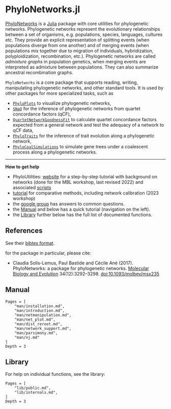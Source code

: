 # PhyloNetworks.jl

[PhyloNetworks](https://github.com/juliaphylo/PhyloNetworks.jl)
is a [Julia](http://julialang.org) package with core utilities for
phylogenetic networks.
Phylogenetic networks represent the evolutionary relationships between a set
of organisms, e.g. populations, species, languages, cultures etc.
They provide an explicit representation of splitting events (when populations
diverge from one another) and of merging events (when populations mix together
due to migration of individuals, hybridization, polyploidization, recombination,
etc.).
Phylogenetic networks are called *admixture graphs* in population genetics,
when merging events are interpreted as admixture between populations.
They can also summarize ancestral recombination graphs.

`PhyloNetworks` is a core package that supports reading, writing, manipulating
phylogenetic networks, and other standard tools.
It is used by other packages for more specialized tasks, such as
- [`PhyloPlots`](https://github.com/juliaphylo/PhyloPlots.jl)
  to visualize phylogenetic networks,
- [`SNaQ`](https://github.com/juliaphylo/SNaQ.jl)
  for the inference of phylogenetic networks from quartet concordance factors (qCF),
- [`QuartetNetworkGoodnessFit`](https://github.com/JuliaPhylo/QuartetNetworkGoodnessFit.jl)
  to calculate quartet concordance factors expected from a general network
  and test the adequacy of a network to qCF data,
- [`PhyloTraits`](https://github.com/juliaphylo/PhyloTraits.jl)
  for the inference of trait evolution along a phylogenetic network,
- [`PhyloCoalSimulations`](https://github.com/juliaphylo/PhyloCoalSimulations.jl)
  to simulate gene trees under a coalescent process along a phylogenetic networks.

---

**How to get help**

- PhyloUtilities: [website](https://juliaphylo.github.io/PhyloUtilities/) for a
  step-by-step tutorial with background on networks
  (done for the MBL workshop, last revised 2022) and associated
  [scripts](https://github.com/JuliaPhylo/PhyloUtilities/tree/main/scripts)
- [tutorial](https://cecileane.github.io/networkPCM-workshop/) for
  comparative methods, including network calibration (2023 workshop)
- the [google group](https://groups.google.com/forum/#!forum/juliaphylo-users)
  has answers to common questions.
- the [Manual](@ref) and below has a quick tutorial (navigation on the left).
- the [Library](@ref) further below has the full list of documented functions.

## References

See their [bibtex format](https://github.com/juliaphylo/PhyloNetworks.jl/blob/master/CITATION.bib).

for the package in particular, please cite:
- Claudia Solís-Lemus, Paul Bastide and Cécile Ané (2017).
  PhyloNetworks: a package for phylogenetic networks.
  [Molecular Biology and Evolution](https://academic.oup.com/mbe/article/doi/10.1093/molbev/msx235/4103410/PhyloNetworks-a-package-for-phylogenetic-networks?guestAccessKey=230afceb-df28-4160-832d-aa7c73f86369)
  34(12):3292–3298.
  [doi:10.1093/molbev/msx235](https://doi.org/10.1093/molbev/msx235)

## Manual

```@contents
Pages = [
    "man/installation.md",
    "man/introduction.md",
    "man/netmanipulation.md",
    "man/net_plot.md",
    "man/dist_reroot.md",
    "man/network_support.md",
    "man/parsimony.md",
    "man/nj.md"
]
Depth = 3
```

## Library

For help on individual functions, see the library:

```@contents
Pages = [
    "lib/public.md",
    "lib/internals.md",
]
Depth = 3
```
